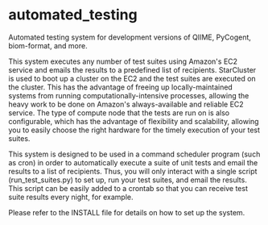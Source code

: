 automated_testing
=================

Automated testing system for development versions of QIIME, PyCogent, biom-format, and more.

This system executes any number of test suites using Amazon's EC2 service and
emails the results to a predefined list of recipients. StarCluster is used to
boot up a cluster on the EC2 and the test suites are executed on the cluster.
This has the advantage of freeing up locally-maintained systems from running
computationally-intensive processes, allowing the heavy work to be done on
Amazon's always-available and reliable EC2 service. The type of compute node
that the tests are run on is also configurable, which has the advantage of
flexibility and scalability, allowing you to easily choose the right hardware
for the timely execution of your test suites.

This system is designed to be used in a command scheduler program (such as
cron) in order to automatically execute a suite of unit tests and email the
results to a list of recipients. Thus, you will only interact with a single
script (run_test_suites.py) to set up, run your test suites, and email the
results. This script can be easily added to a crontab so that you can receive
test suite results every night, for example.

Please refer to the INSTALL file for details on how to set up the system.
